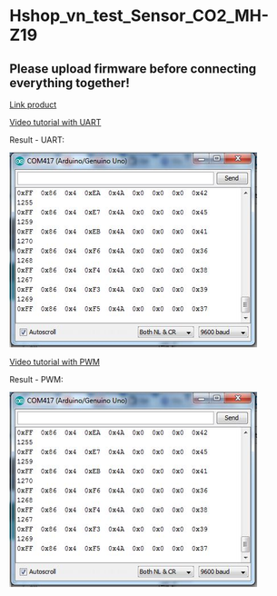 # Hshop_vn_test_Sensor_CO2_MH-Z19

## Please upload firmware before connecting everything together!

[Link product](https://hshop.vn/products/cam-bien-khi-co2-ndir-mh-z19)

[Video tutorial with UART](https://www.youtube.com/watch?v=wWpaRNuUtQM)


Result - UART:

![alt text][logo]

[logo]: https://github.com/Khuuxuanngoc/Hshop_vn_test_Sensor_CO2_MH-Z19/blob/master/images/result_uart.JPG "Kết quả đọc qua Uart"

[Video tutorial with PWM](https://www.youtube.com/watch?time_continue=29&v=NEG0K_2tzt0)

Result - PWM:

![alt text][logo]

[logo]: https://github.com/Khuuxuanngoc/Hshop_vn_test_Sensor_CO2_MH-Z19/blob/master/images/result_pwm_pin.JPG "Kết quả đọc qua PWM"